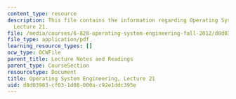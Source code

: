 ```yaml
---
content_type: resource
description: This file contains the information regarding Operating System Engineering,
  Lecture 21.
file: /media/courses/6-828-operating-system-engineering-fall-2012/d8d03983cf031d08000ac92e1ddc395e_MIT6_828F12_lec21_notes.pdf
file_type: application/pdf
learning_resource_types: []
ocw_type: OCWFile
parent_title: Lecture Notes and Readings
parent_type: CourseSection
resourcetype: Document
title: Operating System Engineering, Lecture 21
uid: d8d03983-cf03-1d08-000a-c92e1ddc395e
---
```

